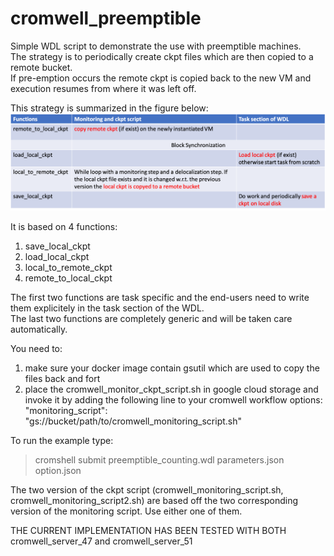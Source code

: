 # cromwell_preemptible

Simple WDL script to demonstrate the use with preemptible machines. \
The strategy is to periodically create ckpt files which are then copied to a remote bucket. \
If pre-emption occurs the remote ckpt is copied back to the new VM and execution resumes from where it was left off.

This strategy is summarized in the figure below:
![strategy.png](https://github.com/broadinstitute/preemptible_cromwell/blob/master/images/strategy.png?raw=true)

It is based on 4 functions:
1. save_local_ckpt
2. load_local_ckpt
3. local_to_remote_ckpt 
4. remote_to_local_ckpt 

The first two functions are task specific and the end-users need to write them explicitely in the task section of the WDL. \
The last two functions are completely generic and will be taken care automatically.

You need to:
1. make sure your docker image contain gsutil which are used to copy the files back and fort 
2. place the cromwell_monitor_ckpt_script.sh in google cloud storage and invoke it by adding 
   the following line to your cromwell workflow 
   options:
   "monitoring_script": "gs://bucket/path/to/cromwell_monitoring_script.sh"

To run the example type:

> cromshell submit preemptible_counting.wdl parameters.json option.json 

The two version of the ckpt script (cromwell_monitoring_script.sh, cromwell_monitoring_script2.sh) are based off the two corresponding version of the monitoring script. Use either one of them.

THE CURRENT IMPLEMENTATION HAS BEEN TESTED WITH BOTH cromwell_server_47 and cromwell_server_51
